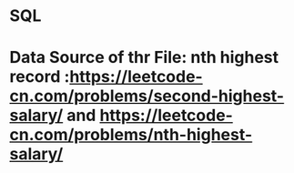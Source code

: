 # SQL
# Data Source of thr File: nth highest record :https://leetcode-cn.com/problems/second-highest-salary/ and https://leetcode-cn.com/problems/nth-highest-salary/
